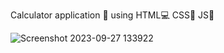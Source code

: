 Calculator application 🧮 using HTML💻 CSS🌈 JS🌟

![Screenshot 2023-09-27 133922](https://github.com/4043rr0r/project_submission/assets/85465716/50fd0c6a-1c51-4a64-b18d-5a20955cd2fe)
